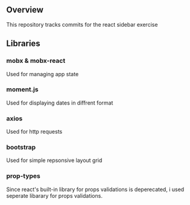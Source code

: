 ## Overview

This repository tracks commits for the react sidebar exercise

## Libraries

### mobx & mobx-react

Used for managing app state

### moment.js

Used for displaying dates in diffrent format

### axios

Used for http requests

### bootstrap

Used for simple repsonsive layout grid

### prop-types

Since react's built-in library for props validations is deperecated, i used seperate libarary for props validations.
